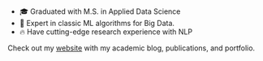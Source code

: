 + 🎓 Graduated with M.S. in Applied Data Science
+ 💪 Expert in classic ML algorithms for Big Data.
+ 🔥 Have cutting-edge research experience with NLP

Check out my [website](https://danilarzh.wixsite.com/rozhevskii-ms) with my academic blog, publications, and portfolio.


